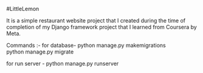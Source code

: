 
#LittleLemon

It is a simple restaurant website project that I created during the time of completion of my Django framework project that I learned from Coursera by Meta.

Commands :-
for database-
python manage.py makemigrations   
python manage.py migrate

for run server -
python manage.py runserver 
